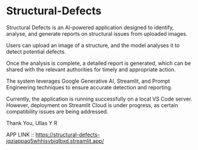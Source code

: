 # Structural-Defects

Structural Defects is an AI-powered application designed to identify, analyse, and generate reports on structural issues from uploaded images.

Users can upload an image of a structure, and the model analyses it to detect potential defects.

Once the analysis is complete, a detailed report is generated, which can be shared with the relevant authorities for timely and appropriate action.

The system leverages Google Generative AI, Streamlit, and Prompt Engineering techniques to ensure accurate detection and reporting.

Currently, the application is running successfully on a local VS Code server. However, deployment on Streamlit Cloud is under progress, as certain compatibility issues are being addressed.

Thank You, Ullas Y R

APP LINK :: https://structural-defects-jqzjappaq5whhisvbiqlbxd.streamlit.app/
